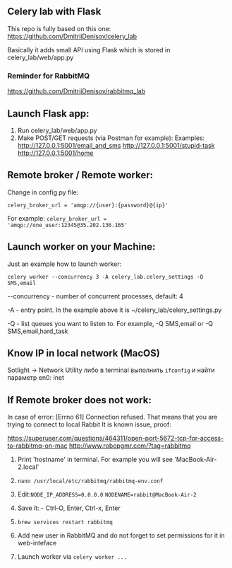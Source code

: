 ## Celery lab with Flask
This repo is fully based on this one:
https://github.com/DmitriiDenisov/celery_lab

Basically it adds small API using Flask which is stored in celery_lab/web/app.py 

### Reminder for RabbitMQ
https://github.com/DmitriiDenisov/rabbitmq_lab

## Launch Flask app:
1. Run celery_lab/web/app.py
2. Make POST/GET requests (via Postman for example):
Examples:
http://127.0.0.1:5001/email_and_sms
http://127.0.0.1:5001/stupid-task
http://127.0.0.1:5001/home

## Remote broker / Remote worker:
Change in config.py file: 

``` celery_broker_url = 'amqp://{user}:{password}@{ip}' ```

For example:
``` celery_broker_url = 'amqp://one_user:12345@35.202.136.165' ```

## Launch worker on your Machine:
Just an example how to launch worker:

```celery worker --concurrency 3 -A celery_lab.celery_settings -Q SMS,email```

--concurrency - number of concurrent processes, default: 4

-A - entry point. In the example above it is ~/celery_lab/celery_settings.py

-Q - list queues you want to listen to. For example, -Q SMS,email or -Q SMS,email,hard_task


## Know IP in local network (MacOS)
Sotlight -> Network Utility либо в terminal выполнить `ifconfig` и найти параметр en0: inet 


## If Remote broker does not work:
In case of error: [Errno 61] Connection refused. That means that you are trying to connect to local Rabbit
It is known issue, proof:

https://superuser.com/questions/464311/open-port-5672-tcp-for-access-to-rabbitmq-on-mac
http://www.robopgmr.com/?tag=rabbitmq

1) Print 'hostname' in terminal. For example you will see 'MacBook-Air-2.local'
2) ``` nano /usr/local/etc/rabbitmq/rabbitmq-env.conf ```
3) Edit:```NODE_IP_ADDRESS=0.0.0.0```
```NODENAME=rabbit@MacBook-Air-2```

4) Save it: - Ctrl-O, Enter, Ctrl-x, Enter
5) ```brew services restart rabbitmq```
6) Add new user in RabbitMQ and do not forget to set permissions for it in web-inteface
7) Launch worker via ```celery worker ...```